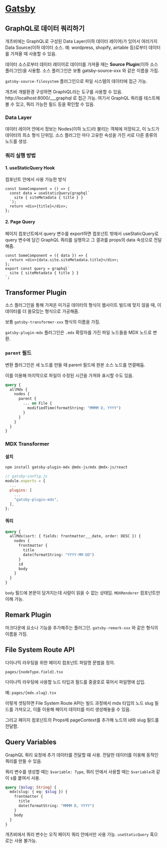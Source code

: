 # [Gatsby](https://www.gatsbyjs.com/)

## GraphQL로 데이터 쿼리하기

개츠비에는 GraphQL로 구성된 Data Layer(이하 데이터 레이어)가 있어서 여러가지 Data Source(이하 데이터 소스. 예: wordpress, shopify, airtable 등)로부터 데이터를 가져올 때 사용할 수 있음.

데이터 소스로부터 데이터 레이어로 데이터를 가져올 때는 **Source Plugin**(이하 소스 플러그인)을 사용함. 소스 플러그인은 보통 gatsby-source-xxx 와 같은 이름을 가짐.

`gatsby-source-filesystem` 플러그인으로 파일 시스템의 데이터에 접근 가능.

개츠비 개발환경 구성하면 GraphiQL라는 도구를 사용할 수 있음. http://localhost:8000/\_\_\_graphql 로 접근 가능. 여기서 GraphQL 쿼리를 테스트해볼 수 있고, 쿼리 가능한 필드 등을 확인할 수 있음.

### Data Layer

데이터 레이어 안에서 정보는 Nodes(이하 노드)라 불리는 객체에 저장되고, 이 노드가 데이터의 최소 형식 단위임. 소스 플러그인 마다 고유한 속성을 가진 서로 다른 종류의 노드를 생성.

### 쿼리 실행 방법

#### 1. useStaticQuery Hook

컴포넌트 안에서 사용 가능한 방식

```tsx
const SomeComponent = () => {
  const data = useStaticQuery(graphql`
    site { siteMetadata { title } }
  `);
  return <div>{title}</div>;
};
```

#### 2. Page Query

페이지 컴포넌트에서 query 변수를 export하면 컴포넌트 밖에서 useStaticQuery로 query 변수에 담긴 GraphQL 쿼리를 실행하고 그 결과를 props의 data 속성으로 전달해줌.

```tsx
const SomeComponent = ({ data }) => {
  return <div>{data.site.siteMetadata.title}</div>;
};
export const query = graphql`
  site { siteMetadata { title } }
`;
```

## Transformer Plugin

소스 플러그인을 통해 가져온 미가공 데이터의 형식이 웹사이트 빌드에 맞지 않을 때, 이 데이터를 더 쓸모있는 형식으로 가공해줌.

보통 `gatsby-transformer-xxx` 형식의 이름을 가짐.

`gatsby-plugin-mdx` 플러그인은 `.mdx` 확장자를 가진 파일 노드들을 MDX 노드로 변환.

### `parent` 필드

변환 플러그인은 새 노드를 만들 때 parent 필드에 원본 소스 노드를 연결해둠.

이를 이용해 마지막으로 파일이 수정된 시간을 가져와 표시할 수도 있음.

```graphql
query {
  allMdx {
    nodes {
      parent {
        ... on File {
          modifiedTime(formatString: "MMMM D, YYYY")
        }
      }
    }
  }
}
```

### MDX Transformer

#### 설치

```sh
npm install gatsby-plugin-mdx @mdx-js/mdx @mdx-js/react
```

```js
// gatsby-config.js
module.exports = {
  ...
  plugins: [
    ...
    "gatsby-plugin-mdx",
  ],
};
```

#### 쿼리

```graphql
query {
  allMdx(sort: { fields: frontmatter___date, order: DESC }) {
    nodes {
      frontmatter {
        title
        date(formatString: "YYYY-MM-DD")
      }
      id
      body
    }
  }
}
```

`body` 필드에 본문이 담겨지는데 사람이 읽을 수 없는 상태임. `MDXRenderer` 컴포넌트만 이해 가능.

## Remark Plugin

마크다운에 요소나 기능을 추가해주는 플러그인. `gatsby-remark-xxx` 와 같은 형식의 이름을 가짐.

## File System Route API

다이나믹 라우팅을 위한 페이지 컴포넌트 파일명 문법을 정의.

`pages/{nodeType.field}.tsx`

다이나믹 라우팅에 사용할 노드 타입과 필드를 중괄호로 묶어서 파일명에 삽입.

예: `pages/{mdx.slug}.tsx`

이렇게 셋팅하면 File System Route API는 빌드 과정에서 mdx 타입의 노드 slug 필드를 가져오고, 이를 이용해 페이지 데이터를 미리 생성해놓을 수 있음.

그리고 페이지 컴포넌트의 Props에 pageContext를 추가해 노드의 id와 slug 필드를 전달함.

## Query Variables

GraphQL 쿼리 요청에 추가 데이터를 전달할 떄 사용. 전달한 데이터를 이용해 동적인 쿼리를 만들 수 있음.

쿼리 변수를 생성할 때는 `$variable: Type`, 쿼리 안에서 사용할 때는 `$variable`과 같이 `$`를 붙여서 사용.

```graphql
query ($slug: String) {
  mdx(slug: { eq: $slug }) {
    frontmatter {
      title
      date(formatString: "MMMM D, YYYY")
    }
    body
  }
}
```

개츠비에서 쿼리 변수는 오직 페이지 쿼리 안에서만 사용 가능. `useStaticQuery` 훅으로는 사용 불가능.
